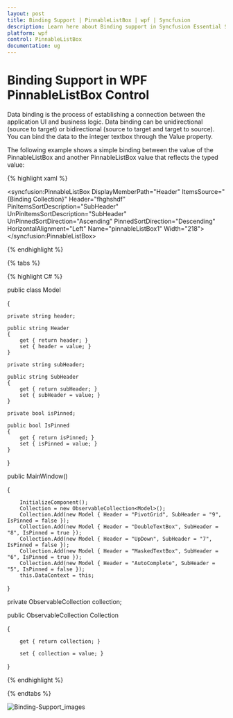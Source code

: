 ```yaml
---
layout: post
title: Binding Support | PinnableListBox | wpf | Syncfusion
description: Learn here about Binding support in Syncfusion Essential Studio WPF PinnableListBox control, its elements, and more.
platform: wpf
control: PinnableListBox 
documentation: ug
---
```


# Binding Support in WPF PinnableListBox Control   

Data binding is the process of establishing a connection between the application UI and business logic. Data binding can be unidirectional (source to target) or bidirectional (source to target and target to source). You can bind the data to the integer textbox through the Value property.

The following example shows a simple binding between the value of the PinnableListBox and another PinnableListBox value that reflects the typed value:

{% highlight xaml %}

 <syncfusion:PinnableListBox DisplayMemberPath="Header" ItemsSource="{Binding Collection}" Header="fhghshdf" 
                    PinItemsSortDescription="SubHeader" UnPinItemsSortDescription="SubHeader" 
                    UnPinnedSortDirection="Ascending" PinnedSortDirection="Descending"
                    HorizontalAlignment="Left"  Name="pinnableListBox1"  Width="218">
 </syncfusion:PinnableListBox>

{% endhighlight %}

{% tabs %}

{% highlight C# %}

public class Model

{

    private string header;

    public string Header
    {
        get { return header; }
        set { header = value; }
    }

    private string subHeader;

    public string SubHeader
    {
        get { return subHeader; }
        set { subHeader = value; }
    }

    private bool isPinned;

    public bool IsPinned
    {
        get { return isPinned; }
        set { isPinned = value; }
    }

}


  public MainWindow()

  {

        InitializeComponent();
        Collection = new ObservableCollection<Model>();
        Collection.Add(new Model { Header = "PivotGrid", SubHeader = "9", IsPinned = false });
        Collection.Add(new Model { Header = "DoubleTextBox", SubHeader = "8", IsPinned = true });
        Collection.Add(new Model { Header = "UpDown", SubHeader = "7", IsPinned = false });
        Collection.Add(new Model { Header = "MaskedTextBox", SubHeader = "6", IsPinned = true });
        Collection.Add(new Model { Header = "AutoComplete", SubHeader = "5", IsPinned = false });
        this.DataContext = this;

  }

  private ObservableCollection<Model> collection;

  public ObservableCollection<Model> Collection
  
  {
  
        get { return collection; }
  
        set { collection = value; }
  
  }


{% endhighlight %}

{% endtabs %}

![Binding-Support_images](Binding-Support_images/Binding-Support_img1.png)


